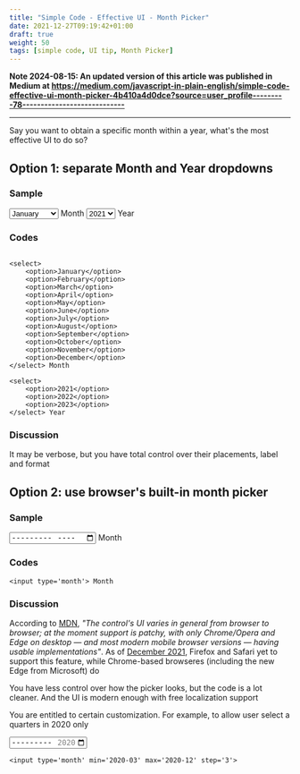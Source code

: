 ```yaml
---
title: "Simple Code - Effective UI - Month Picker"
date: 2021-12-27T09:19:42+01:00
draft: true
weight: 50
tags: [simple code, UI tip, Month Picker]
---
```


**Note 2024-08-15: An updated version of this article was published in Medium at https://medium.com/javascript-in-plain-english/simple-code-effective-ui-month-picker-4b410a4d0dce?source=user_profile---------78----------------------------**

-----------------

Say you want to obtain a specific month within a year, what's the most effective UI to do so?

## Option 1: separate Month and Year dropdowns

### Sample

<select>
    <option>January</option>
    <option>February</option>
    <option>March</option>
    <option>April</option>
    <option>May</option>
    <option>June</option>
    <option>July</option>
    <option>August</option>
    <option>September</option>
    <option>October</option>
    <option>November</option>
    <option>December</option>
</select> Month

<select>
    <option>2021</option>
    <option>2022</option>
    <option>2023</option>
</select> Year


### Codes

```

<select>
    <option>January</option>
    <option>February</option>
    <option>March</option>
    <option>April</option>
    <option>May</option>
    <option>June</option>
    <option>July</option>
    <option>August</option>
    <option>September</option>
    <option>October</option>
    <option>November</option>
    <option>December</option>
</select> Month

<select>
    <option>2021</option>
    <option>2022</option>
    <option>2023</option>
</select> Year

```

### Discussion

It may be verbose, but you have total control over their placements, label and format


## Option 2: use browser's built-in month picker

### Sample

<input type='month'> Month

### Codes

```
<input type='month'> Month
```

### Discussion

According to [MDN](https://developer.mozilla.org/en-US/docs/Web/HTML/Element/input/month), _"The control's UI varies in general from browser to browser; at the moment support is patchy, with only Chrome/Opera and Edge on desktop — and most modern mobile browser versions — having usable implementations"_. As of [December 2021](https://caniuse.com/mdn-html_elements_input_input-month), Firefox and Safari yet to support this feature, while Chrome-based browseres (including the new Edge from Microsoft) do

You have less control over how the picker looks, but the code is a lot cleaner. And the UI is modern enough with free localization support

You are entitled to certain customization. For example, to allow user select a quarters in 2020 only

<input type='month' min='2020-03' max='2020-12' step='3'>

```
<input type='month' min='2020-03' max='2020-12' step='3'>
```
